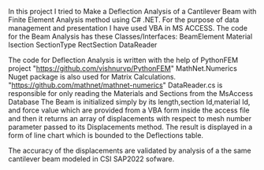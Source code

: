 In this project I tried to Make a Deflection Analysis of a Cantilever Beam with Finite Element Analysis method using C# .NET.
For the purpose of data management and presentation I have used VBA in MS ACCESS.
The code for the Beam Analysis has these Classes/Interfaces:
BeamElement
Material
Isection
SectionType
RectSection
DataReader


The code for Deflection Analysis is written with the help of PythonFEM project "https://github.com/vishnurvp/PythonFEM"
MathNet.Numerics Nuget package is also used for Matrix Calculations. "https://github.com/mathnet/mathnet-numerics"
DataReader.cs is responsible for only reading the Materials and Sections from the MsAccess Database
The Beam is initialized simply by its length,section Id,material Id, and force value which are provided from a VBA form inside the access file and then it returns an array of displacements with respect to mesh number parameter passed to its Displacements method.
The result is displayed in a form of line chart which is bounded to the Deflections table.

The accuracy of the displacements are validated by analysis of a the same cantilever beam modeled in CSI SAP2022 sofware.

